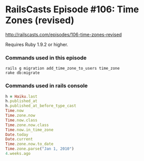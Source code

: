 # RailsCasts Episode #106: Time Zones (revised)

http://railscasts.com/episodes/106-time-zones-revised

Requires Ruby 1.9.2 or higher.


### Commands used in this episode

```
rails g migration add_time_zone_to_users time_zone
rake db:migrate
```


### Commands used in rails console

```ruby
h = Haiku.last
h.published_at
h.published_at_before_type_cast
Time.now
Time.zone.now
Time.now.class
Time.zone.now.class
Time.now.in_time_zone
Date.today
Date.current
Time.zone.now.to_date
Time.zone.parse("Jan 1, 2010")
4.weeks.ago
```
